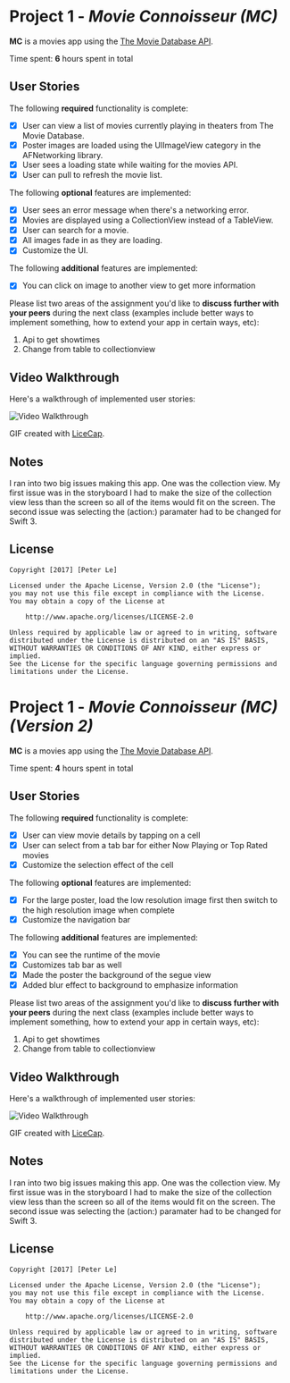 # Project 1 - *Movie Connoisseur (MC)*

**MC** is a movies app using the [The Movie Database API](http://docs.themoviedb.apiary.io/#).

Time spent: **6** hours spent in total

## User Stories

The following **required** functionality is complete:

- [x] User can view a list of movies currently playing in theaters from The Movie Database.
- [x] Poster images are loaded using the UIImageView category in the AFNetworking library.
- [x] User sees a loading state while waiting for the movies API.
- [x] User can pull to refresh the movie list.

The following **optional** features are implemented:

- [x] User sees an error message when there's a networking error.
- [x] Movies are displayed using a CollectionView instead of a TableView.
- [x] User can search for a movie.
- [x] All images fade in as they are loading.
- [x] Customize the UI.

The following **additional** features are implemented:

- [x] You can click on image to another view to get more information

Please list two areas of the assignment you'd like to **discuss further with your peers** during the next class (examples include better ways to implement something, how to extend your app in certain ways, etc):

1. Api to get showtimes
2. Change from table to collectionview

## Video Walkthrough 

Here's a walkthrough of implemented user stories:

<img src='http://i.imgur.com/n21cws7.gif' title='Video Walkthrough' width='' alt='Video Walkthrough' />

GIF created with [LiceCap](http://www.cockos.com/licecap/).

## Notes

I ran into two big issues making this app. One was the collection view. My first issue was in the storyboard I had to make the size of the collection view less than the screen so all of the items would fit on the screen. The second issue was selecting the (action:) paramater had to be changed for Swift 3.

## License

    Copyright [2017] [Peter Le]

    Licensed under the Apache License, Version 2.0 (the "License");
    you may not use this file except in compliance with the License.
    You may obtain a copy of the License at

        http://www.apache.org/licenses/LICENSE-2.0

    Unless required by applicable law or agreed to in writing, software
    distributed under the License is distributed on an "AS IS" BASIS,
    WITHOUT WARRANTIES OR CONDITIONS OF ANY KIND, either express or implied.
    See the License for the specific language governing permissions and
    limitations under the License.
    
# Project 1 - *Movie Connoisseur (MC) (Version 2)*

**MC** is a movies app using the [The Movie Database API](http://docs.themoviedb.apiary.io/#).

Time spent: **4** hours spent in total

## User Stories

The following **required** functionality is complete:

- [x] User can view movie details by tapping on a cell
- [x] User can select from a tab bar for either Now Playing or Top Rated movies
- [x] Customize the selection effect of the cell

The following **optional** features are implemented:

- [x] For the large poster, load the low resolution image first then switch to the high resolution image when complete
- [x] Customize the navigation bar

The following **additional** features are implemented:

- [x] You can see the runtime of the movie
- [x] Customizes tab bar as well
- [x] Made the poster the background of the segue view
- [x] Added blur effect to background to emphasize information

Please list two areas of the assignment you'd like to **discuss further with your peers** during the next class (examples include better ways to implement something, how to extend your app in certain ways, etc):

1. Api to get showtimes
2. Change from table to collectionview

## Video Walkthrough 

Here's a walkthrough of implemented user stories:

<img src='http://i.imgur.com/Cvxiwtz.gif' title='Video Walkthrough' width='' alt='Video Walkthrough' />

GIF created with [LiceCap](http://www.cockos.com/licecap/).

## Notes

I ran into two big issues making this app. One was the collection view. My first issue was in the storyboard I had to make the size of the collection view less than the screen so all of the items would fit on the screen. The second issue was selecting the (action:) paramater had to be changed for Swift 3.

## License

    Copyright [2017] [Peter Le]

    Licensed under the Apache License, Version 2.0 (the "License");
    you may not use this file except in compliance with the License.
    You may obtain a copy of the License at

        http://www.apache.org/licenses/LICENSE-2.0

    Unless required by applicable law or agreed to in writing, software
    distributed under the License is distributed on an "AS IS" BASIS,
    WITHOUT WARRANTIES OR CONDITIONS OF ANY KIND, either express or implied.
    See the License for the specific language governing permissions and
    limitations under the License.


